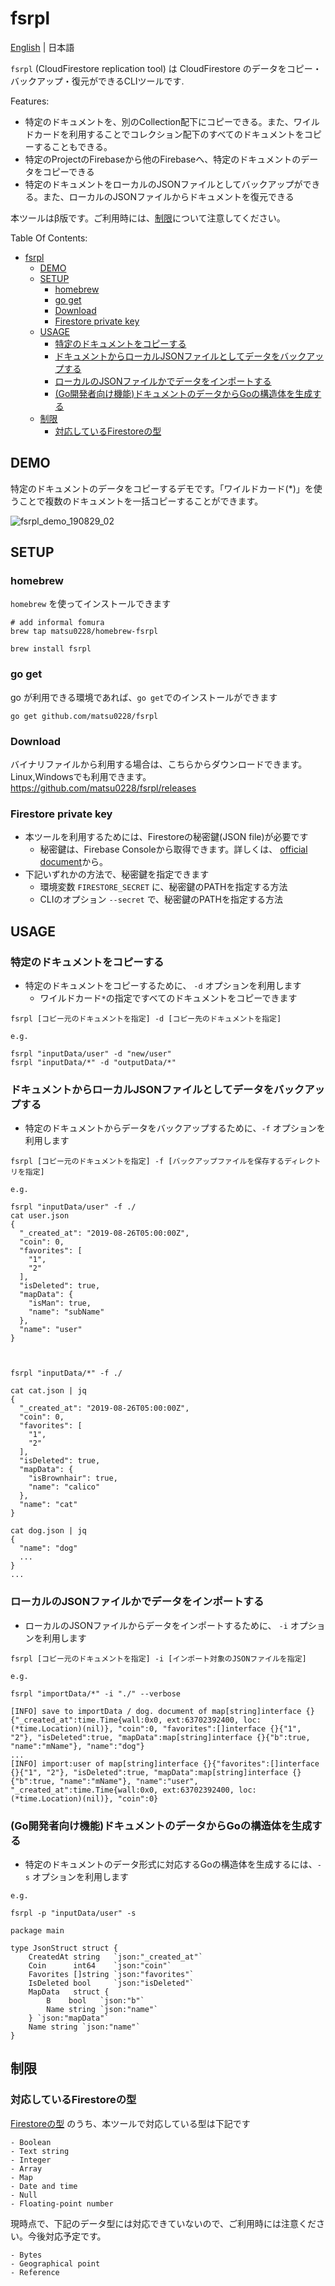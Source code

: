 # fsrpl

[English](https://github.com/matsu0228/fsrpl/blob/master/README.md) | 日本語

`fsrpl` (CloudFirestore replication tool) は CloudFirestore のデータをコピー・バックアップ・復元ができるCLIツールです.

Features:

- 特定のドキュメントを、別のCollection配下にコピーできる。また、ワイルドカードを利用することでコレクション配下のすべてのドキュメントをコピーすることもできる。
- 特定のProjectのFirebaseから他のFirebaseへ、特定のドキュメントのデータをコピーできる
- 特定のドキュメントをローカルのJSONファイルとしてバックアップができる。また、ローカルのJSONファイルからドキュメントを復元できる

本ツールはβ版です。ご利用時には、[制限](#%e5%88%b6%e9%99%90)について注意してください。

Table Of Contents:
<!-- MarkdownTOC -->

- [fsrpl](#fsrpl)
  - [DEMO](#demo)
  - [SETUP](#setup)
    - [homebrew](#homebrew)
    - [go get](#go-get)
    - [Download](#download)
    - [Firestore private key](#firestore-private-key)
  - [USAGE](#usage)
    - [特定のドキュメントをコピーする](#%e7%89%b9%e5%ae%9a%e3%81%ae%e3%83%89%e3%82%ad%e3%83%a5%e3%83%a1%e3%83%b3%e3%83%88%e3%82%92%e3%82%b3%e3%83%94%e3%83%bc%e3%81%99%e3%82%8b)
    - [ドキュメントからローカルJSONファイルとしてデータをバックアップする](#%e3%83%89%e3%82%ad%e3%83%a5%e3%83%a1%e3%83%b3%e3%83%88%e3%81%8b%e3%82%89%e3%83%ad%e3%83%bc%e3%82%ab%e3%83%abjson%e3%83%95%e3%82%a1%e3%82%a4%e3%83%ab%e3%81%a8%e3%81%97%e3%81%a6%e3%83%87%e3%83%bc%e3%82%bf%e3%82%92%e3%83%90%e3%83%83%e3%82%af%e3%82%a2%e3%83%83%e3%83%97%e3%81%99%e3%82%8b)
    - [ローカルのJSONファイルかでデータをインポートする](#%e3%83%ad%e3%83%bc%e3%82%ab%e3%83%ab%e3%81%aejson%e3%83%95%e3%82%a1%e3%82%a4%e3%83%ab%e3%81%8b%e3%81%a7%e3%83%87%e3%83%bc%e3%82%bf%e3%82%92%e3%82%a4%e3%83%b3%e3%83%9d%e3%83%bc%e3%83%88%e3%81%99%e3%82%8b)
    - [(Go開発者向け機能)ドキュメントのデータからGoの構造体を生成する](#go%e9%96%8b%e7%99%ba%e8%80%85%e5%90%91%e3%81%91%e6%a9%9f%e8%83%bd%e3%83%89%e3%82%ad%e3%83%a5%e3%83%a1%e3%83%b3%e3%83%88%e3%81%ae%e3%83%87%e3%83%bc%e3%82%bf%e3%81%8b%e3%82%89go%e3%81%ae%e6%a7%8b%e9%80%a0%e4%bd%93%e3%82%92%e7%94%9f%e6%88%90%e3%81%99%e3%82%8b)
  - [制限](#%e5%88%b6%e9%99%90)
    - [対応しているFirestoreの型](#%e5%af%be%e5%bf%9c%e3%81%97%e3%81%a6%e3%81%84%e3%82%8bfirestore%e3%81%ae%e5%9e%8b)
    <!-- /MarkdownTOC -->

## DEMO

特定のドキュメントのデータをコピーするデモです。「ワイルドカード(*)」を使うことで複数のドキュメントを一括コピーすることができます。

![fsrpl_demo_190829_02](https://user-images.githubusercontent.com/5501329/63935971-a6dfc280-ca99-11e9-8d8c-1e4e93516602.gif)

## SETUP

### homebrew

`homebrew` を使ってインストールできます

```
# add informal fomura
brew tap matsu0228/homebrew-fsrpl

brew install fsrpl
```

### go get

go が利用できる環境であれば、`go get`でのインストールができます

```
go get github.com/matsu0228/fsrpl
```

### Download


バイナリファイルから利用する場合は、こちらからダウンロードできます。Linux,Windowsでも利用できます。
https://github.com/matsu0228/fsrpl/releases


### Firestore private key

- 本ツールを利用するためには、Firestoreの秘密鍵(JSON file)が必要です
  - 秘密鍵は、Firebase Consoleから取得できます。詳しくは、 [official document](https://firebase.google.com/docs/admin/setup?authuser=0)から。
- 下記いずれかの方法で、秘密鍵を指定できます
  - 環境変数 `FIRESTORE_SECRET` に、秘密鍵のPATHを指定する方法
  - CLIのオプション `--secret` で、秘密鍵のPATHを指定する方法

## USAGE

### 特定のドキュメントをコピーする

- 特定のドキュメントをコピーするために、 `-d` オプションを利用します
  - ワイルドカード`*`の指定ですべてのドキュメントをコピーできます

```
fsrpl [コピー元のドキュメントを指定] -d [コピー先のドキュメントを指定]

e.g.

fsrpl "inputData/user" -d "new/user"
fsrpl "inputData/*" -d "outputData/*"
```

### ドキュメントからローカルJSONファイルとしてデータをバックアップする

- 特定のドキュメントからデータをバックアップするために、`-f` オプションを利用します

```
fsrpl [コピー元のドキュメントを指定] -f [バックアップファイルを保存するディレクトリを指定]

e.g.

fsrpl "inputData/user" -f ./
cat user.json
{
  "_created_at": "2019-08-26T05:00:00Z",
  "coin": 0,
  "favorites": [
    "1",
    "2"
  ],
  "isDeleted": true,
  "mapData": {
    "isMan": true,
    "name": "subName"
  },
  "name": "user"
}



fsrpl "inputData/*" -f ./

cat cat.json | jq
{
  "_created_at": "2019-08-26T05:00:00Z",
  "coin": 0,
  "favorites": [
    "1",
    "2"
  ],
  "isDeleted": true,
  "mapData": {
    "isBrownhair": true,
    "name": "calico"
  },
  "name": "cat"
}

cat dog.json | jq
{
  "name": "dog"
  ...
}
...

```


### ローカルのJSONファイルかでデータをインポートする

- ローカルのJSONファイルからデータをインポートするために、 `-i` オプションを利用します


```
fsrpl [コピー元のドキュメントを指定] -i [インポート対象のJSONファイルを指定]

e.g.

fsrpl "importData/*" -i "./" --verbose

[INFO] save to importData / dog. document of map[string]interface {}{"_created_at":time.Time{wall:0x0, ext:63702392400, loc:(*time.Location)(nil)}, "coin":0, "favorites":[]interface {}{"1", "2"}, "isDeleted":true, "mapData":map[string]interface {}{"b":true, "name":"mName"}, "name":"dog"}
...
[INFO] import:user of map[string]interface {}{"favorites":[]interface {}{"1", "2"}, "isDeleted":true, "mapData":map[string]interface {}{"b":true, "name":"mName"}, "name":"user", "_created_at":time.Time{wall:0x0, ext:63702392400, loc:(*time.Location)(nil)}, "coin":0}
```

### (Go開発者向け機能)ドキュメントのデータからGoの構造体を生成する

- 特定のドキュメントのデータ形式に対応するGoの構造体を生成するには、`-s` オプションを利用します

```
e.g.

fsrpl -p "inputData/user" -s

package main

type JsonStruct struct {
	CreatedAt string   `json:"_created_at"`
	Coin      int64    `json:"coin"`
	Favorites []string `json:"favorites"`
	IsDeleted bool     `json:"isDeleted"`
	MapData   struct {
		B    bool   `json:"b"`
		Name string `json:"name"`
	} `json:"mapData"`
	Name string `json:"name"`
}

```

## 制限

### 対応しているFirestoreの型


[Firestoreの型](https://firebase.google.com/docs/firestore/manage-data/data-types) のうち、本ツールで対応している型は下記です


```
- Boolean
- Text string
- Integer
- Array
- Map
- Date and time
- Null
- Floating-point number
```

現時点で、下記のデータ型には対応できていないので、ご利用時には注意ください。今後対応予定です。
```
- Bytes
- Geographical point
- Reference
```